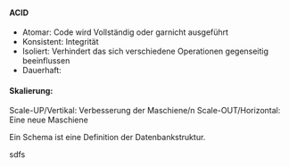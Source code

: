 

#### ACID
- Atomar: Code wird Vollständig oder garnicht ausgeführt
- Konsistent: Integrität
- Isoliert: Verhindert das sich verschiedene Operationen gegenseitig beeinflussen
- Dauerhaft: 


#### Skalierung:
Scale-UP/Vertikal: Verbesserung der Maschiene/n
Scale-OUT/Horizontal: Eine neue Maschiene

Ein Schema ist eine Definition der Datenbankstruktur.


sdfs





